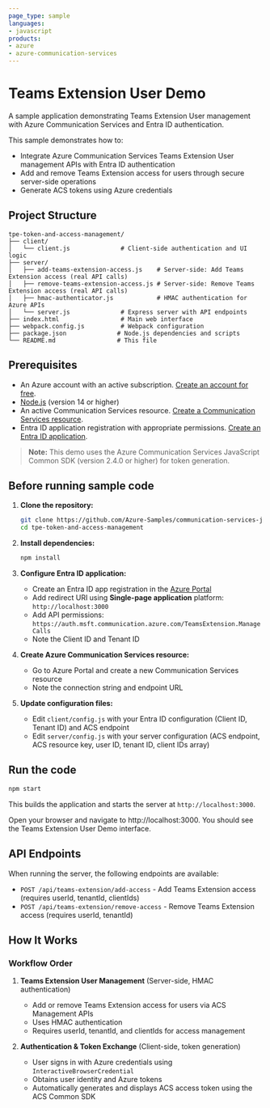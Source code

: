```yaml
---
page_type: sample
languages:
- javascript
products:
- azure
- azure-communication-services
---
```


# Teams Extension User Demo

A sample application demonstrating Teams Extension User management with Azure Communication Services and Entra ID authentication.

This sample demonstrates how to:
- Integrate Azure Communication Services Teams Extension User management APIs with Entra ID authentication
- Add and remove Teams Extension access for users through secure server-side operations
- Generate ACS tokens using Azure credentials


## Project Structure

```
tpe-token-and-access-management/
├── client/
│   └── client.js              # Client-side authentication and UI logic
├── server/
│   ├── add-teams-extension-access.js    # Server-side: Add Teams Extension access (real API calls)
│   ├── remove-teams-extension-access.js # Server-side: Remove Teams Extension access (real API calls)
│   ├── hmac-authenticator.js            # HMAC authentication for Azure APIs
│   └── server.js              # Express server with API endpoints
├── index.html                 # Main web interface
├── webpack.config.js          # Webpack configuration
├── package.json              # Node.js dependencies and scripts
└── README.md                 # This file
```

## Prerequisites

- An Azure account with an active subscription. [Create an account for free](https://azure.microsoft.com/free/?WT.mc_id=A261C142F).
- [Node.js](https://nodejs.org/en/) (version 14 or higher)
- An active Communication Services resource. [Create a Communication Services resource](https://docs.microsoft.com/azure/communication-services/quickstarts/create-communication-resource).
- Entra ID application registration with appropriate permissions. [Create an Entra ID application](https://learn.microsoft.com/en-us/entra/identity-platform/quickstart-register-app).

> **Note:** This demo uses the Azure Communication Services JavaScript Common SDK (version 2.4.0 or higher) for token generation.

## Before running sample code

1. **Clone the repository:**
   ```bash
   git clone https://github.com/Azure-Samples/communication-services-javascript-quickstarts.git
   cd tpe-token-and-access-management
   ```

2. **Install dependencies:**
   ```bash
   npm install
   ```

3. **Configure Entra ID application:**
   - Create an Entra ID app registration in the [Azure Portal](https://portal.azure.com)
   - Add redirect URI using **Single-page application** platform: `http://localhost:3000`
   - Add API permissions: `https://auth.msft.communication.azure.com/TeamsExtension.ManageCalls`
   - Note the Client ID and Tenant ID

4. **Create Azure Communication Services resource:**
   - Go to Azure Portal and create a new Communication Services resource
   - Note the connection string and endpoint URL

5. **Update configuration files:**
   - Edit `client/config.js` with your Entra ID configuration (Client ID, Tenant ID) and ACS endpoint
   - Edit `server/config.js` with your server configuration (ACS endpoint, ACS resource key, user ID, tenant ID, client IDs array)

## Run the code

```bash
npm start
```

This builds the application and starts the server at `http://localhost:3000`.

Open your browser and navigate to http://localhost:3000. You should see the Teams Extension User Demo interface.

## API Endpoints

When running the server, the following endpoints are available:

- `POST /api/teams-extension/add-access` - Add Teams Extension access (requires userId, tenantId, clientIds)
- `POST /api/teams-extension/remove-access` - Remove Teams Extension access (requires userId, tenantId)

## How It Works

### Workflow Order
1. **Teams Extension User Management** (Server-side, HMAC authentication)
   - Add or remove Teams Extension access for users via ACS Management APIs
   - Uses HMAC authentication
   - Requires userId, tenantId, and clientIds for access management
   
2. **Authentication & Token Exchange** (Client-side, token generation)
   - User signs in with Azure credentials using `InteractiveBrowserCredential`
   - Obtains user identity and Azure tokens
   - Automatically generates and displays ACS access token using the ACS Common SDK



